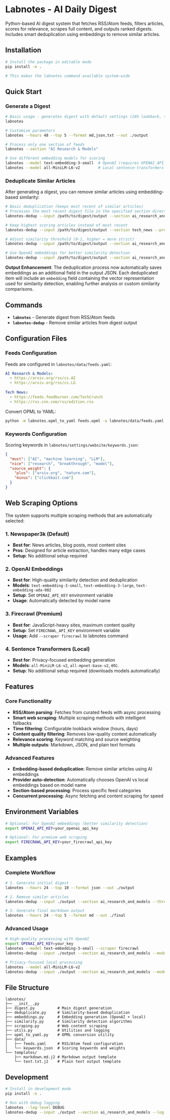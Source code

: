 # Labnotes - AI Daily Digest

Python-based AI digest system that fetches RSS/Atom feeds, filters articles, scores for relevance, scrapes full content, and outputs ranked digests. Includes smart deduplication using embeddings to remove similar articles.

## Installation

```bash
# Install the package in editable mode
pip install -e .

# This makes the labnotes command available system-wide
```

## Quick Start

### Generate a Digest

```bash
# Basic usage - generates digest with default settings (24h lookback, top 3 items)
labnotes

# Customize parameters
labnotes --hours 48 --top 5 --format md,json,txt --out ./output

# Process only one section of feeds
labnotes --section "AI Research & Models"

# Use different embedding models for scoring
labnotes --model text-embedding-3-small  # OpenAI (requires OPENAI_API_KEY)
labnotes --model all-MiniLM-L6-v2        # Local sentence-transformers (default)
```

### Deduplicate Similar Articles

After generating a digest, you can remove similar articles using embedding-based similarity:

```bash
# Basic deduplication (keeps most recent of similar articles)
# Processes the most recent digest file in the specified section directory
labnotes-dedup --input /path/to/digest/output --section ai_research_and_models

# Keep highest scoring articles instead of most recent
labnotes-dedup --input /path/to/digest/output --section tech_news --prefer-score

# Adjust similarity threshold (0-1, higher = more strict)
labnotes-dedup --input /path/to/digest/output --section ai_research_and_models --threshold 0.9

# Use OpenAI embeddings for better similarity detection
labnotes-dedup --input /path/to/digest/output --section ai_research_and_models --model text-embedding-3-small
```

**Output Enhancement**: The deduplication process now automatically saves embeddings as an additional field in the output JSON. Each deduplicated item will include an `embedding` field containing the vector representation used for similarity detection, enabling further analysis or custom similarity comparisons.

## Commands

- **`labnotes`** - Generate digest from RSS/Atom feeds
- **`labnotes-dedup`** - Remove similar articles from digest output

## Configuration Files

### Feeds Configuration
Feeds are configured in `labnotes/data/feeds.yaml`:
```yaml
AI Research & Models:
  - https://arxiv.org/rss/cs.AI
  - https://arxiv.org/rss/cs.LG
  
Tech News:
  - https://feeds.feedburner.com/TechCrunch
  - https://rss.cnn.com/rss/edition.rss
```

Convert OPML to YAML:
```bash
python -m labnotes.opml_to_yaml feeds.opml -o labnotes/data/feeds.yaml
```

### Keywords Configuration
Scoring keywords in `labnotes/settings/website/keywords.json`:
```json
{
  "must": ["AI", "machine learning", "LLM"],
  "nice": ["research", "breakthrough", "model"],
  "source_weight": {
    "plus": ["arxiv.org", "nature.com"],
    "minus": ["clickbait.com"]
  }
}
```

## Web Scraping Options

The system supports multiple scraping methods that are automatically selected:

### 1. Newspaper3k (Default)
- **Best for**: News articles, blog posts, most content sites
- **Pros**: Designed for article extraction, handles many edge cases
- **Setup**: No additional setup required

### 2. OpenAI Embeddings
- **Best for**: High-quality similarity detection and deduplication
- **Models**: `text-embedding-3-small`, `text-embedding-3-large`, `text-embedding-ada-002`
- **Setup**: Set `OPENAI_API_KEY` environment variable
- **Usage**: Automatically detected by model name

### 3. Firecrawl (Premium)
- **Best for**: JavaScript-heavy sites, maximum content quality
- **Setup**: Set `FIRECRAWL_API_KEY` environment variable
- **Usage**: Add `--scraper firecrawl` to labnotes command

### 4. Sentence Transformers (Local)
- **Best for**: Privacy-focused embedding generation
- **Models**: `all-MiniLM-L6-v2`, `all-mpnet-base-v2`, etc.
- **Setup**: No additional setup required (downloads models automatically)

## Features

### Core Functionality
- **RSS/Atom parsing**: Fetches from curated feeds with async processing
- **Smart web scraping**: Multiple scraping methods with intelligent fallbacks
- **Time filtering**: Configurable lookback window (hours, days)
- **Content quality filtering**: Removes low-quality content automatically
- **Relevance scoring**: Keyword matching and source weighting
- **Multiple outputs**: Markdown, JSON, and plain text formats

### Advanced Features
- **Embedding-based deduplication**: Remove similar articles using AI embeddings
- **Provider auto-detection**: Automatically chooses OpenAI vs local embeddings based on model name
- **Section-based processing**: Process specific feed categories
- **Concurrent processing**: Async fetching and content scraping for speed

## Environment Variables

```bash
# Optional: For OpenAI embeddings (better similarity detection)
export OPENAI_API_KEY=your_openai_api_key

# Optional: For premium web scraping
export FIRECRAWL_API_KEY=your_firecrawl_api_key
```

## Examples

### Complete Workflow

```bash
# 1. Generate initial digest
labnotes --hours 24 --top 10 --format json --out ./output

# 2. Remove similar articles
labnotes-dedup --input ./output --section ai_research_and_models --threshold 0.85

# 3. Generate final markdown output
labnotes --hours 24 --top 5 --format md --out ./final
```

### Advanced Usage

```bash
# High-quality processing with OpenAI
export OPENAI_API_KEY=your_key
labnotes --model text-embedding-3-small --scraper firecrawl
labnotes-dedup --input ./output --section ai_research_and_models --model text-embedding-3-small --threshold 0.9

# Privacy-focused local processing
labnotes --model all-MiniLM-L6-v2
labnotes-dedup --input ./output --section ai_research_and_models --model all-mpnet-base-v2
```

## File Structure

```
labnotes/
├── __init__.py
├── digest.py          # Main digest generation
├── deduplicate.py     # Similarity-based deduplication
├── embeddings.py      # Embedding generation (OpenAI + local)
├── similarity.py      # Similarity detection algorithms
├── scraping.py        # Web content scraping
├── utils.py           # Utilities and logging
├── opml_to_yaml.py    # OPML conversion utility
├── data/
│   ├── feeds.yaml     # RSS/Atom feed configuration
│   └── keywords.json  # Scoring keywords and weights
└── templates/
    ├── markdown.md.j2 # Markdown output template
    └── text.txt.j2    # Plain text output template
```

## Development

```bash
# Install in development mode
pip install -e .

# Run with debug logging
labnotes --log-level DEBUG
labnotes-dedup --input ./output --section ai_research_and_models --log-level DEBUG
```